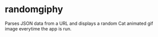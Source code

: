 # randomgiphy


Parses JSON data from a URL and displays a random Cat animated gif image everytime the app is run.
